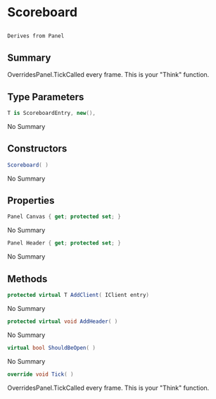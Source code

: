 # Scoreboard<T>

## 
```c#
Derives from Panel
```

## Summary

OverridesPanel.TickCalled every frame. This is your "Think" function.
## Type Parameters

```c#
T is ScoreboardEntry, new(), 
```
No Summary
## Constructors

```c#
Scoreboard( ) 
```
No Summary
## Properties

```c#
Panel Canvas { get; protected set; } 
```
No Summary
```c#
Panel Header { get; protected set; } 
```
No Summary
## Methods

```c#
protected virtual T AddClient( IClient entry) 
```
No Summary
```c#
protected virtual void AddHeader( ) 
```
No Summary
```c#
virtual bool ShouldBeOpen( ) 
```
No Summary
```c#
override void Tick( ) 
```
OverridesPanel.TickCalled every frame. This is your "Think" function.
